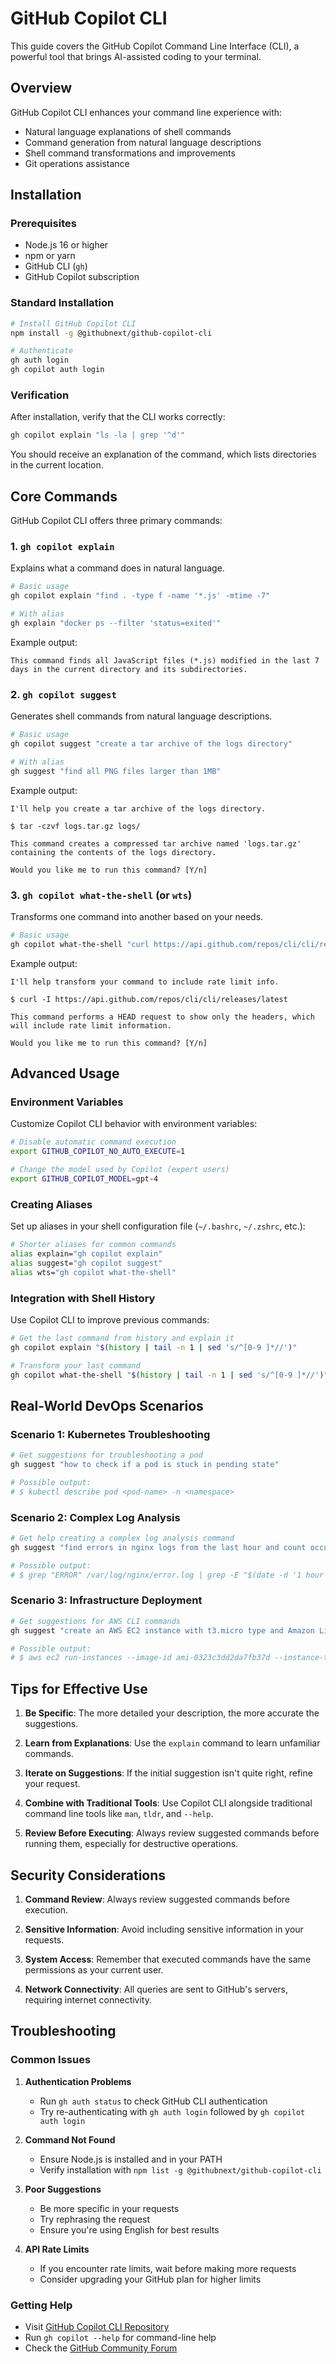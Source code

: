 # GitHub Copilot CLI

This guide covers the GitHub Copilot Command Line Interface (CLI), a powerful tool that brings AI-assisted coding to your terminal.

## Overview

GitHub Copilot CLI enhances your command line experience with:

- Natural language explanations of shell commands
- Command generation from natural language descriptions
- Shell command transformations and improvements
- Git operations assistance

## Installation

### Prerequisites

- Node.js 16 or higher
- npm or yarn
- GitHub CLI (`gh`)
- GitHub Copilot subscription

### Standard Installation

```bash
# Install GitHub Copilot CLI
npm install -g @githubnext/github-copilot-cli

# Authenticate
gh auth login
gh copilot auth login
```

### Verification

After installation, verify that the CLI works correctly:

```bash
gh copilot explain "ls -la | grep '^d'"
```

You should receive an explanation of the command, which lists directories in the current location.

## Core Commands

GitHub Copilot CLI offers three primary commands:

### 1. `gh copilot explain`

Explains what a command does in natural language.

```bash
# Basic usage
gh copilot explain "find . -type f -name '*.js' -mtime -7"

# With alias
gh explain "docker ps --filter 'status=exited'"
```

Example output:
```
This command finds all JavaScript files (*.js) modified in the last 7 days in the current directory and its subdirectories.
```

### 2. `gh copilot suggest`

Generates shell commands from natural language descriptions.

```bash
# Basic usage
gh copilot suggest "create a tar archive of the logs directory"

# With alias
gh suggest "find all PNG files larger than 1MB"
```

Example output:
```
I'll help you create a tar archive of the logs directory.

$ tar -czvf logs.tar.gz logs/

This command creates a compressed tar archive named 'logs.tar.gz' containing the contents of the logs directory.

Would you like me to run this command? [Y/n]
```

### 3. `gh copilot what-the-shell` (or `wts`)

Transforms one command into another based on your needs.

```bash
# Basic usage
gh copilot what-the-shell "curl https://api.github.com/repos/cli/cli/releases/latest" --flags "--include rate limit info"
```

Example output:
```
I'll help transform your command to include rate limit info.

$ curl -I https://api.github.com/repos/cli/cli/releases/latest

This command performs a HEAD request to show only the headers, which will include rate limit information.

Would you like me to run this command? [Y/n]
```

## Advanced Usage

### Environment Variables

Customize Copilot CLI behavior with environment variables:

```bash
# Disable automatic command execution
export GITHUB_COPILOT_NO_AUTO_EXECUTE=1

# Change the model used by Copilot (expert users)
export GITHUB_COPILOT_MODEL=gpt-4
```

### Creating Aliases

Set up aliases in your shell configuration file (`~/.bashrc`, `~/.zshrc`, etc.):

```bash
# Shorter aliases for common commands
alias explain="gh copilot explain"
alias suggest="gh copilot suggest"
alias wts="gh copilot what-the-shell"
```

### Integration with Shell History

Use Copilot CLI to improve previous commands:

```bash
# Get the last command from history and explain it
gh copilot explain "$(history | tail -n 1 | sed 's/^[0-9 ]*//')"

# Transform your last command
gh copilot what-the-shell "$(history | tail -n 1 | sed 's/^[0-9 ]*//')" --flags "make it verbose"
```

## Real-World DevOps Scenarios

### Scenario 1: Kubernetes Troubleshooting

```bash
# Get suggestions for troubleshooting a pod
gh suggest "how to check if a pod is stuck in pending state"

# Possible output:
# $ kubectl describe pod <pod-name> -n <namespace>
```

### Scenario 2: Complex Log Analysis

```bash
# Get help creating a complex log analysis command
gh suggest "find errors in nginx logs from the last hour and count occurrences by IP address"

# Possible output:
# $ grep "ERROR" /var/log/nginx/error.log | grep -E "$(date -d '1 hour ago' +'%d/%b/%Y:%H')" | awk '{print $1}' | sort | uniq -c | sort -nr
```

### Scenario 3: Infrastructure Deployment

```bash
# Get suggestions for AWS CLI commands
gh suggest "create an AWS EC2 instance with t3.micro type and Amazon Linux 2"

# Possible output:
# $ aws ec2 run-instances --image-id ami-0323c3dd2da7fb37d --instance-type t3.micro --key-name MyKeyPair --security-group-ids sg-903004f8 --count 1
```

## Tips for Effective Use

1. **Be Specific**: The more detailed your description, the more accurate the suggestions.

2. **Learn from Explanations**: Use the `explain` command to learn unfamiliar commands.

3. **Iterate on Suggestions**: If the initial suggestion isn't quite right, refine your request.

4. **Combine with Traditional Tools**: Use Copilot CLI alongside traditional command line tools like `man`, `tldr`, and `--help`.

5. **Review Before Executing**: Always review suggested commands before running them, especially for destructive operations.

## Security Considerations

1. **Command Review**: Always review suggested commands before execution.

2. **Sensitive Information**: Avoid including sensitive information in your requests.

3. **System Access**: Remember that executed commands have the same permissions as your current user.

4. **Network Connectivity**: All queries are sent to GitHub's servers, requiring internet connectivity.

## Troubleshooting

### Common Issues

1. **Authentication Problems**
   - Run `gh auth status` to check GitHub CLI authentication
   - Try re-authenticating with `gh auth login` followed by `gh copilot auth login`

2. **Command Not Found**
   - Ensure Node.js is installed and in your PATH
   - Verify installation with `npm list -g @githubnext/github-copilot-cli`

3. **Poor Suggestions**
   - Be more specific in your requests
   - Try rephrasing the request
   - Ensure you're using English for best results

4. **API Rate Limits**
   - If you encounter rate limits, wait before making more requests
   - Consider upgrading your GitHub plan for higher limits

### Getting Help

- Visit [GitHub Copilot CLI Repository](https://github.com/githubnext/github-copilot-cli)
- Run `gh copilot --help` for command-line help
- Check the [GitHub Community Forum](https://github.community/)
